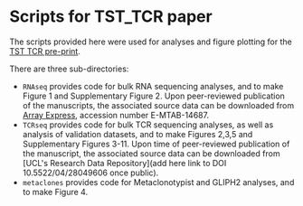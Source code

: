 # Scripts for TST_TCR paper

The scripts provided here were used for analyses and figure plotting for the [TST TCR pre-print](https://www.biorxiv.org/content/10.1101/2025.04.12.648537v1).

There are three sub-directories:
* `RNAseq` provides code for bulk RNA sequencing analyses, and to make Figure 1 and Supplementary Figure 2. Upon peer-reviewed publication of the manuscripts, the associated source data can be downloaded from [Array Express](https://www.ebi.ac.uk/arrayexpress), accession number E-MTAB-14687.
* `TCRseq` provides code for bulk TCR sequencing analyses, as well as analysis of validation datasets, and to make Figures 2,3,5 and Supplementary Figures 3-11. Upon time of peer-reviewed publication of the manuscript, the associated source data can be downloaded from [UCL's Research Data Repository](add here link to DOI 10.5522/04/28049606 once public).
* `metaclones` provides code for Metaclonotypist and GLIPH2 analyses, and to make Figure 4. 
